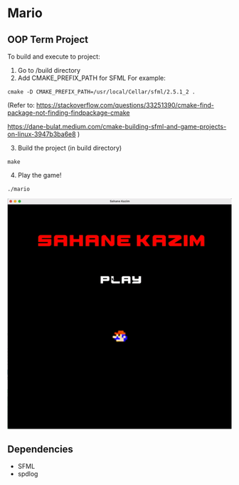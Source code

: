 # Mario
## OOP Term Project


To build and execute to project:

1. Go to /build directory 
2. Add CMAKE_PREFIX_PATH for SFML
    For example:
```
cmake -D CMAKE_PREFIX_PATH=/usr/local/Cellar/sfml/2.5.1_2 .
```
(Refer to:
https://stackoverflow.com/questions/33251390/cmake-find-package-not-finding-findpackage-cmake

https://dane-bulat.medium.com/cmake-building-sfml-and-game-projects-on-linux-3947b3ba6e8
)

3. Build the project (in build directory)
```
make
```
4. Play the game!
```
./mario
```

![Sahane Kazim](kazim.gif)

## Dependencies

- SFML
- spdlog


